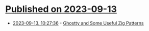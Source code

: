 # [Published on 2023-09-13](index.md)

* [2023-09-13, 10:27:36](https://lobste.rs/s/coukxs/ghostty_some_useful_zig_patterns) - [Ghostty and Some Useful Zig Patterns](https://mitchellh.com/writing/ghostty-and-useful-zig-patterns)

